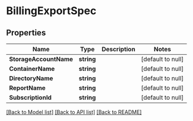 # BillingExportSpec

## Properties
Name | Type | Description | Notes
------------ | ------------- | ------------- | -------------
**StorageAccountName** | **string** |  | [default to null]
**ContainerName** | **string** |  | [default to null]
**DirectoryName** | **string** |  | [default to null]
**ReportName** | **string** |  | [default to null]
**SubscriptionId** | **string** |  | [default to null]

[[Back to Model list]](../README.md#documentation-for-models) [[Back to API list]](../README.md#documentation-for-api-endpoints) [[Back to README]](../README.md)

